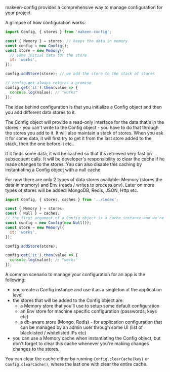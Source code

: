makeen-config provides a comprehensive way to manage configuration for your project.

A glimpse of how configuration works:

```js
import Config, { stores } from 'makeen-config';

const { Memory } = stores; // keeps the data in memory
const config = new Config();
const store = new Memory({
  // some initial data for the store
  it: 'works',
});

config.addStore(store); // we add the store to the stack of stores

// config.get always returns a promise
config.get('it').then(value => {
  console.log(value); // "works"
});
```

The idea behind configuration is that you initialize a Config object and then you add different data stores to it.

The Config object will provide a read-only interface for the data that's in the stores - you can't write to the Config object - you have to do that through the stores you add to it. It will also maintain a stack of stores. When you ask it for some data, it will first try to get it from the last store added to the stack, then the one before it etc..

If it finds some data, it will be cached so that it's retrieved very fast on subsequent calls. It will be developer's responsibility to clear the cache if he made changes to the stores. You can also disable this caching by instantiating a Config object with a null cache.

For now there are only 2 types of data stores available: Memory (stores the data in memory) and Env (reads / writes to process.env).
Later on more types of stores will be added: MongoDB, Redis, JSON, Http etc.

```js
import Config, { stores, caches } from '../index';

const { Memory } = stores;
const { Null } = caches;
// the first argument of a Config object is a cache instance and we're going to use a Null cache to disable any caching from happening
const config = new Config(new Null());
const store = new Memory({
  it: 'works',
});

config.addStore(store);

config.get('it').then(value => {
  console.log(value); // "works"
});
```

A common scenario to manage your configuration for an app is the following:
- you create a Config instance and use it as a singleton at the application level
- the stores that will be added to the Config object are:
  - a Memory store that you'll use to setup some default configuration
  - an Env store for machine specific configuration (passwords, keys etc)
  - a db-aware store (Mongo, Redis) - for application configuration that can be managed by an admin user through some UI (list of blacklisted / whitelisted IPs etc)
- you can use a Memory cache when instantiating the Config object, but don't forget to clear this cache whenever you're making changes changes to the stores.

You can clear the cache either by running `Config.clearCache(key)` or `Config.clearCache()`, where the last one with clear the entire cache.
